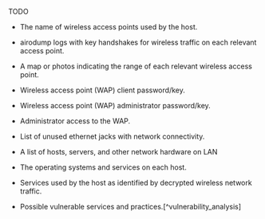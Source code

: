 TODO

  * The name of wireless access points used by the host.
  * airodump logs with key handshakes for wireless traffic on each relevant access point.
  * A map or photos indicating the range of each relevant wireless access point.


  * Wireless access point (WAP) client password/key.
  * Wireless access point (WAP) administrator password/key.
  * Administrator access to the WAP.
  * List of unused ethernet jacks with network connectivity.



  * A list of hosts, servers, and other network hardware on LAN
  * The operating systems and services on each host.
  * Services used by the host as identified by decrypted wireless network traffic.
  * Possible vulnerable services and practices.[^vulnerability_analysis]
